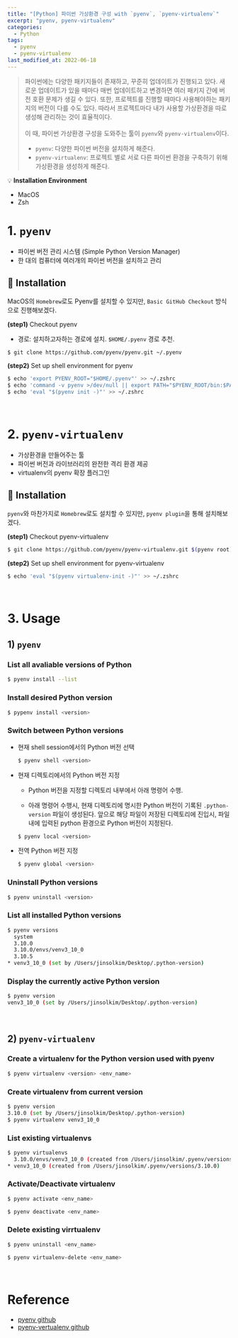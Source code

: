 ```yaml
---
title: "[Python] 파이썬 가상환경 구성 with `pyenv`, `pyenv-virtualenv`"
excerpt: "pyenv, pyenv-virtualenv"
categories:
  - Python
tags:
  - pyenv
  - pyenv-virtualenv
last_modified_at: 2022-06-18
---
```


> 파이썬에는 다양한 패키지들이 존재하고, 꾸준히 업데이트가 진행되고 있다. 새로운 업데이트가 있을 때마다 매번 업데이트하고 변경하면 여러 패키지 간에 버전 호환 문제가 생길 수 있다. 또한, 프로젝트를 진행할 때마다 사용해야하는 패키지의 버전이 다를 수도 있다. 따라서 프로젝트마다 내가 사용할 가상환경을 따로 생성해 관리하는 것이 효율적이다.<br>
> <br>
> 이 때, 파이썬 가상환경 구성을 도와주는 툴이 `pyenv`와 `pyenv-virtualenv`이다.
>
> - `pyenv`: 다양한 파이썬 버전을 설치하게 해준다.
> - `pyenv-virtualenv`: 프로젝트 별로 서로 다른 파이썬 환경을 구축하기 위해 가상환경을 생성하게 해준다.

<div class="notice--info" markdown="1">
💡 <b>Installation Environment</b>

- MacOS
- Zsh
</div>

# 1. `pyenv`

- 파이썬 버전 관리 시스템 (Simple Python Version Manager)
- 한 대의 컴퓨터에 여러개의 파이썬 버전을 설치하고 관리

## 📍 Installation

MacOS의 `Homebrew`로도 Pyenv를 설치할 수 있지만, `Basic GitHub Checkout` 방식으로 진행해보겠다.

<b>(step1)</b> Checkout pyenv

- 경로: 설치하고자하는 경로에 설치. `$HOME/.pyenv` 경로 추천.

```bash
$ git clone https://github.com/pyenv/pyenv.git ~/.pyenv
```

<b>(step2)</b> Set up shell environment for pyenv

```bash
$ echo 'export PYENV_ROOT="$HOME/.pyenv"' >> ~/.zshrc
$ echo 'command -v pyenv >/dev/null || export PATH="$PYENV_ROOT/bin:$PATH"' >> ~/.zshrc
$ echo 'eval "$(pyenv init -)"' >> ~/.zshrc
```

<br>

# 2. `pyenv-virtualenv`

- 가상환경을 만들어주는 툴
- 파이썬 버전과 라이브러리의 완전한 격리 환경 제공
- virtualenv의 pyenv 확장 플러그인

## 📍 Installation

`pyenv`와 마찬가지로 `Homebrew`로도 설치할 수 있지만, `pyenv plugin`을 통해 설치해보겠다.

<b>(step1)</b> Checkout pyenv-virtualenv

```bash
$ git clone https://github.com/pyenv/pyenv-virtualenv.git $(pyenv root)/plugins/pyenv-virtualenv
```

<b>(step2)</b> Set up shell environment for pyenv-virtualenv

```bash
$ echo 'eval "$(pyenv virtualenv-init -)"' >> ~/.zshrc
```

<br>

# 3. Usage

## 1) `pyenv`

### List all avaliable versions of Python

```bash
$ pyenv install --list
```

### Install desired Python version

```bash
$ pypenv install <version>
```

### Switch between Python versions

- 현재 shell session에서의 Python 버전 선택

  ```bash
  $ pyenv shell <version>
  ```

- 현재 디렉토리에서의 Python 버전 지정

  - Python 버전을 지정할 디렉토리 내부에서 아래 명령어 수행.

  - 아래 명령어 수행시, 현재 디렉토리에 명시한 Python 버전이 기록된 `.python-version` 파일이 생성된다. 앞으로 해당 파일이 저장된 디렉토리에 진입시, 파일 내에 입력된 python 환경으로 Python 버전이 지정된다.

  ```bash
  $ pyenv local <version>
  ```

- 전역 Python 버전 지정

  ```bash
  $ pyenv global <version>
  ```

### Uninstall Python versions

```bash
$ pyenv uninstall <version>
```

### List all installed Python versions

```bash
$ pyenv versions
  system
  3.10.0
  3.10.0/envs/venv3_10_0
  3.10.5
* venv3_10_0 (set by /Users/jinsolkim/Desktop/.python-version)
```

### Display the currently active Python version

```bash
$ pyenv version
venv3_10_0 (set by /Users/jinsolkim/Desktop/.python-version)
```

<br>

## 2) `pyenv-virtualenv`

### Create a virtualenv for the Python version used with pyenv

```bash
$ pyenv virtualenv <version> <env_name>
```

### Create virtualenv from current version

```bash
$ pyenv version
3.10.0 (set by /Users/jinsolkim/Desktop/.python-version)
$ pyenv virtualenv venv3_10_0
```

### List existing virtualenvs

```bash
$ pyenv virtualenvs
  3.10.0/envs/venv3_10_0 (created from /Users/jinsolkim/.pyenv/versions/3.10.0)
* venv3_10_0 (created from /Users/jinsolkim/.pyenv/versions/3.10.0)
```

### Activate/Deactivate virtualenv

```bash
$ pyenv activate <env_name>
```

```bash
$ pyenv deactivate <env_name>
```

### Delete existing virrtualenv

```bash
$ pyenv uninstall <env_name>
```

```bash
$ pyenv virtualenv-delete <env_name>
```

<br>

# Reference

- [pyenv github](https://github.com/pyenv/pyenv)
- [pyenv-vertualenv github](https://github.com/pyenv/pyenv-virtualenv)
